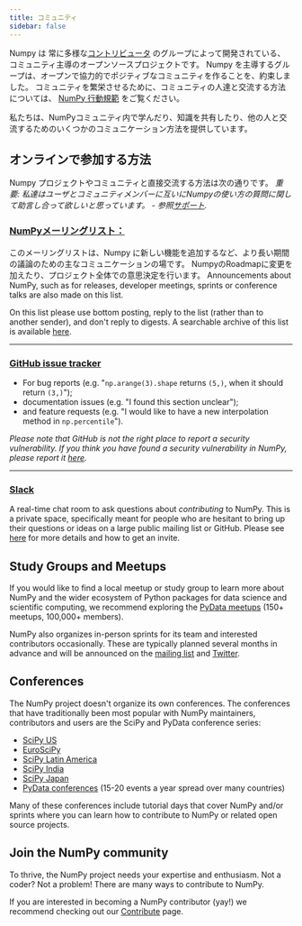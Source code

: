 ```yaml
---
title: コミュニティ
sidebar: false
---
```


Numpy は 常に多様な[コントリビュータ](/gallery/team.html) のグループによって開発されている、コミュニティ主導のオープンソースプロジェクトです。 Numpy を主導するグループは、オープンで協力的でポジティブなコミュニティを作ることを、約束しました。 コミュニティを繁栄させるために、コミュニティの人達と交流する方法については、 [NumPy 行動規範](/code-of-conduct) をご覧ください。

私たちは、NumPyコミュニティ内で学んだり、知識を共有したり、他の人と交流するためのいくつかのコミュニケーション方法を提供しています。


## オンラインで参加する方法

Numpy プロジェクトやコミュニティと直接交流する方法は次の通りです。 _重要: 私達はユーザとコミュニティメンバーに互いにNumpyの使い方の質問に関して助言し合って欲しいと思っています。 - 参照[サポート](/gethelp)._


### [NumPyメーリングリスト：](https://mail.python.org/mailman/listinfo/numpy-discussion)

このメーリングリストは、Numpy に新しい機能を追加するなど、より長い期間の議論のための主なコミュニケーションの場です。 NumpyのRoadmapに変更を加えたり、プロジェクト全体での意思決定を行います。 Announcements about NumPy, such as for releases, developer meetings, sprints or conference talks are also made on this list.

On this list please use bottom posting, reply to the list (rather than to another sender), and don't reply to digests. A searchable archive of this list is available [here](http://numpy-discussion.10968.n7.nabble.com/).

***

### [GitHub issue tracker](https://github.com/numpy/numpy/issues)

- For bug reports (e.g. "`np.arange(3).shape` returns `(5,)`, when it should return `(3,)`");
- documentation issues (e.g. "I found this section unclear");
- and feature requests (e.g. "I would like to have a new interpolation method in `np.percentile`").

_Please note that GitHub is not the right place to report a security vulnerability. If you think you have found a security vulnerability in NumPy, please report it [here](https://tidelift.com/docs/security)._

***

### [Slack](https://numpy-team.slack.com)

A real-time chat room to ask questions about _contributing_ to NumPy. This is a private space, specifically meant for people who are hesitant to bring up their questions or ideas on a large public mailing list or GitHub. Please see [here](https://numpy.org/devdocs/dev/index.html#contributing-to-numpy) for more details and how to get an invite.


## Study Groups and Meetups

If you would like to find a local meetup or study group to learn more about NumPy and the wider ecosystem of Python packages for data science and scientific computing, we recommend exploring the [PyData meetups](https://www.meetup.com/pro/pydata/) (150+ meetups, 100,000+ members).

NumPy also organizes in-person sprints for its team and interested contributors occasionally. These are typically planned several months in advance and will be announced on the [mailing list](https://mail.python.org/mailman/listinfo/numpy-discussion) and [Twitter](https://twitter.com/numpy_team).


## Conferences

The NumPy project doesn't organize its own conferences. The conferences that have traditionally been most popular with NumPy maintainers, contributors and users are the SciPy and PyData conference series:

- [SciPy US](https://conference.scipy.org)
- [EuroSciPy](https://www.euroscipy.org)
- [SciPy Latin America](https://www.scipyla.org)
- [SciPy India](https://scipy.in)
- [SciPy Japan](https://conference.scipy.org)
- [PyData conferences](https://pydata.org/event-schedule/) (15-20 events a year spread over many countries)

Many of these conferences include tutorial days that cover NumPy and/or sprints where you can learn how to contribute to NumPy or related open source projects.


## Join the NumPy community

To thrive, the NumPy project needs your expertise and enthusiasm. Not a coder? Not a problem! There are many ways to contribute to NumPy.

If you are interested in becoming a NumPy contributor (yay!) we recommend checking out our [Contribute](/contribute) page.

